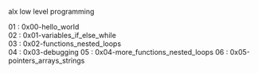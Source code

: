alx low level programming


01 : 0x00-hello_world            
02 : 0x01-variables_if_else_while  
03 : 0x02-functions_nested_loops   
04 : 0x03-debugging
05 : 0x04-more_functions_nested_loops
06 : 0x05-pointers_arrays_strings
